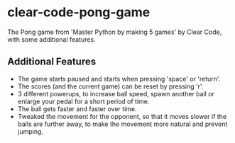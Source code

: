 # clear-code-pong-game
The Pong game from 'Master Python by making 5 games' by Clear Code, with some additional features. 

## Additional Features
- The game starts paused and starts when pressing 'space' or 'return'.
- The scores (and the current game) can be reset by pressing 'r'.
- 3 different powerups, to increase ball speed, spawn another ball or enlarge your pedal for a short period of time.
- The ball gets faster and faster over time.
- Tweaked the movement for the opponent, so that it moves slower if the balls are further away, to make the movement more natural and prevent jumping.
